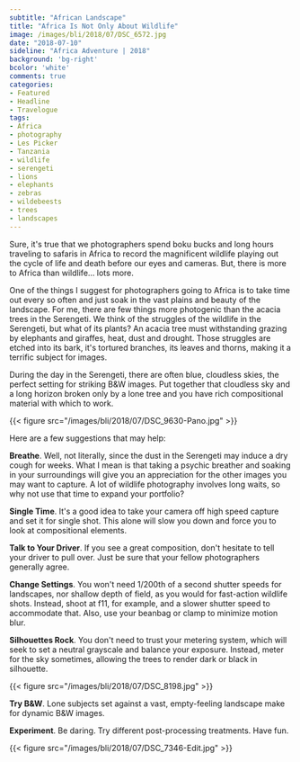 ```yaml
---
subtitle: "African Landscape"
title: "Africa Is Not Only About Wildlife"
image: /images/bli/2018/07/DSC_6572.jpg
date: "2018-07-10"
sideline: "Africa Adventure | 2018"
background: 'bg-right'
bcolor: 'white'
comments: true
categories:
- Featured
- Headline
- Travelogue
tags:
- Africa
- photography
- Les Picker
- Tanzania
- wildlife
- serengeti
- lions
- elephants
- zebras
- wildebeests
- trees
- landscapes
---
```

Sure, it's true that we photographers spend boku bucks and long hours traveling to safaris in Africa to record the magnificent wildlife playing out the cycle of life and death before our eyes and cameras. But, there is more to Africa than wildlife… lots more.

<!--more-->

One of the things I suggest for photographers going to Africa is to take time out every so often and just soak in the vast plains and beauty of the landscape. For me, there are few things more photogenic than the acacia trees in the Serengeti. We think of the struggles of the wildlife in the Serengeti, but what of its plants? An acacia tree must withstanding grazing by elephants and giraffes, heat, dust and drought. Those struggles are etched into its bark, it's tortured branches, its leaves and thorns, making it a terrific subject for images. 

During the day in the Serengeti, there are often blue, cloudless skies, the perfect setting for striking B&W images. Put together that cloudless sky and a long horizon broken only by a lone tree and you have rich compositional material with which to work.  

{{< figure src="/images/bli/2018/07/DSC_9630-Pano.jpg" >}}

Here are a few suggestions that may help:

**Breathe**. Well, not literally, since the dust in the Serengeti may induce a dry cough for weeks. What I mean is that taking a psychic breather and soaking in your surroundings will give you an appreciation for the other images you may want to capture. A lot of wildlife photography involves long waits, so why not use that time to expand your portfolio?

**Single Time**. It's a good idea to take your camera off high speed capture and set it for single shot. This alone will slow you down and force you to look at compositional elements. 

**Talk to Your Driver**. If you see a great composition, don't hesitate to tell your driver to pull over. Just be sure that your fellow photographers generally agree. 

**Change Settings**. You won't need 1/200th of a second shutter speeds for landscapes, nor shallow depth of field, as you would for fast-action wildlife shots. Instead, shoot at f11, for example, and a slower shutter speed to accommodate that. Also, use your beanbag or clamp to minimize motion blur. 

**Silhouettes Rock**. You don't need to trust your metering system, which will seek to set a neutral grayscale and balance your exposure. Instead, meter for the sky sometimes, allowing the trees to render dark or black in silhouette. 

{{< figure src="/images/bli/2018/07/DSC_8198.jpg" >}}

**Try B&W**. Lone subjects set against a vast, empty-feeling landscape make for dynamic B&W images. 

**Experiment**. Be daring. Try different post-processing treatments. Have fun. 

{{< figure src="/images/bli/2018/07/DSC_7346-Edit.jpg" >}}